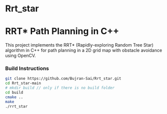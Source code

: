 # Rrt_star
# RRT* Path Planning in C++

This project implements the RRT* (Rapidly-exploring Random Tree Star) algorithm in C++ for path planning in a 2D grid map with 
obstacle avoidance using OpenCV.


### Build Instructions

```bash
git clone https://github.com/Bujran-Sai/Rrt_star.git
cd Rrt_star-main
# mkdir build // only if there is no build folder
cd build
cmake ..
make
./rrt_star

